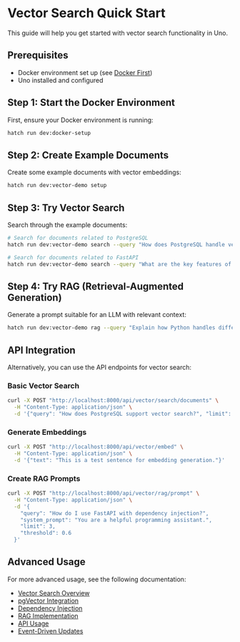 # Vector Search Quick Start

This guide will help you get started with vector search functionality in Uno.

## Prerequisites

- Docker environment set up (see [Docker First](/DOCKER_FIRST.md))
- Uno installed and configured

## Step 1: Start the Docker Environment

First, ensure your Docker environment is running:

```bash
hatch run dev:docker-setup
```

## Step 2: Create Example Documents

Create some example documents with vector embeddings:

```bash
hatch run dev:vector-demo setup
```

## Step 3: Try Vector Search

Search through the example documents:

```bash
# Search for documents related to PostgreSQL
hatch run dev:vector-demo search --query "How does PostgreSQL handle vector search?"

# Search for documents related to FastAPI
hatch run dev:vector-demo search --query "What are the key features of FastAPI?"
```

## Step 4: Try RAG (Retrieval-Augmented Generation)

Generate a prompt suitable for an LLM with relevant context:

```bash
hatch run dev:vector-demo rag --query "Explain how Python handles different data types" --output rag_prompt.json
```

## API Integration

Alternatively, you can use the API endpoints for vector search:

### Basic Vector Search

```bash
curl -X POST "http://localhost:8000/api/vector/search/documents" \
  -H "Content-Type: application/json" \
  -d '{"query": "How does PostgreSQL support vector search?", "limit": 3, "threshold": 0.6}'
```

### Generate Embeddings

```bash
curl -X POST "http://localhost:8000/api/vector/embed" \
  -H "Content-Type: application/json" \
  -d '{"text": "This is a test sentence for embedding generation."}'
```

### Create RAG Prompts

```bash
curl -X POST "http://localhost:8000/api/vector/rag/prompt" \
  -H "Content-Type: application/json" \
  -d '{
    "query": "How do I use FastAPI with dependency injection?",
    "system_prompt": "You are a helpful programming assistant.",
    "limit": 3,
    "threshold": 0.6
  }'
```

## Advanced Usage

For more advanced usage, see the following documentation:

- [Vector Search Overview](overview.md)
- [pgVector Integration](pgvector_integration.md)
- [Dependency Injection](dependency_injection.md)
- [RAG Implementation](rag.md)
- [API Usage](api_usage.md)
- [Event-Driven Updates](event_driven.md)